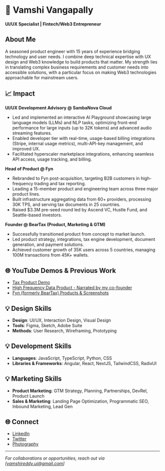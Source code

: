 # 👋 Vamshi Vangapally
#### UI/UX Specialist | Fintech/Web3 Entrepreneur

## About Me
A seasoned product engineer with 15 years of experience bridging technology and user needs. I combine deep technical expertise with UX design and Web3 knowledge to build products that matter. My strength lies in translating complex business requirements and customer needs into accessible solutions, with a particular focus on making Web3 technologies approachable for mainstream users.

## 📈 Impact

**UI/UX Development Advisory @ SambaNova Cloud**
- Led and implemented an interactive AI Playground showcasing large language models (LLMs) and NLP tasks, optimizing front-end performance for large inputs (up to 32K tokens) and advanced audio streaming features.
- Enabled developer tier with real-time, usage-based billing integrations (Stripe, internal usage metrics), multi-API-key management, and improved UX.
- Facilitated hyperscaler marketplace integrations, enhancing seamless API access, usage tracking, and billing.

**Head of Product @ Fyn**
- Rebranded to Fyn post-acquisition, targeting B2B customers in high-frequency trading and tax reporting.
- Leading a 15-member product and engineering team across three major product lines.
- Built infrastructure aggregating data from 60+ providers, processing 30K TPS, and serving tax documents in 25 countries.
- Raised $3.3M pre-seed round led by Ascend VC, Hustle Fund, and Seattle-based investors.

**Founder @ BearTax (Product, Marketing & GTM)**
- Successfully transitioned product from concept to market launch.
- Led product strategy, integrations, tax engine development, document generation, and payment solutions.
- Achieved customer growth of 35K users across 5 countries, managing 100M transactions from 45K+ wallets.

## 🌐 YouTube Demos & Previous Work
- [Tax Product Demo](https://www.youtube.com/watch?v=jzmN0FyrRFY)
- [High Frequency Data Product - Narrated by my co-founder](https://www.youtube.com/watch?v=FpeA1v_KKGU)
- [Fyn (formerly BearTax) Products & Screenshots](https://perpetual-orbit-d42.notion.site/Designs-Fyn-Products-137471f1363380979407d32906669dc3?pvs=74)

## 💡 Design Skills
- **Design**: UI/UX, Interaction Design, Visual Design
- **Tools**: Figma, Sketch, Adobe Suite
- **Methods**: User Research, Wireframing, Prototyping

## 💡 Development Skills
- **Languages**: JavaScript, TypeScript, Python, CSS
- **Libraries & Frameworks**: Angular, React, NextJS, TailwindCSS, RadixUI

## 💡 Marketing Skills
- **Product Marketing**: GTM Strategy, Planning, Partnerships, DevRel, Product Launch
- **Sales & Marketing**: Landing Page Optimization, Programmatic SEO, Inbound Marketing, Lead Gen

## 🌐 Connect
- [LinkedIn](https://linkedin.com/in/vamshi4001)
- [Twitter](https://twitter.com/idohodl)
- [Photography](https://500px.com/vamshi4001)

---
*For collaborations or opportunities, reach out via [vamshireddy.ui@gmail.com]*
